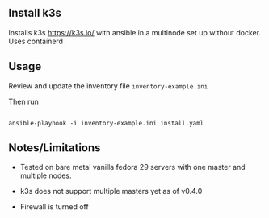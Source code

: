 ## Install k3s

Installs k3s https://k3s.io/ with ansible in a multinode set up without docker. Uses containerd

## Usage

Review and update the inventory file `inventory-example.ini`

Then run
```

ansible-playbook -i inventory-example.ini install.yaml

```

## Notes/Limitations

- Tested on bare metal vanilla fedora 29 servers with one master and multiple nodes.

- k3s does not support multiple masters yet as of v0.4.0

- Firewall is turned off
